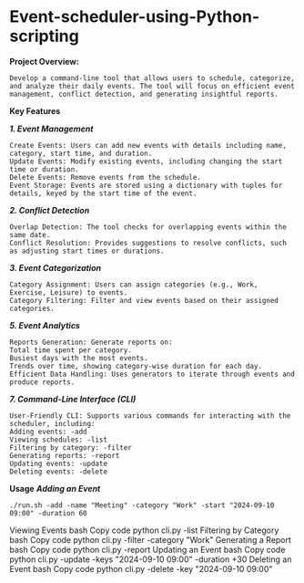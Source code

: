 # Event-scheduler-using-Python-scripting

**Project Overview:**

``
Develop a command-line tool that allows users to schedule, categorize, and analyze their daily events. The tool will focus on efficient event management, conflict detection, and generating insightful reports.
``


**Key Features**

***1. Event Management***
```
Create Events: Users can add new events with details including name, category, start time, and duration.
Update Events: Modify existing events, including changing the start time or duration.
Delete Events: Remove events from the schedule.
Event Storage: Events are stored using a dictionary with tuples for details, keyed by the start time of the event.

```

***2. Conflict Detection***
```
Overlap Detection: The tool checks for overlapping events within the same date.
Conflict Resolution: Provides suggestions to resolve conflicts, such as adjusting start times or durations.
```
***3. Event Categorization***
```
Category Assignment: Users can assign categories (e.g., Work, Exercise, Leisure) to events.
Category Filtering: Filter and view events based on their assigned categories.
```
***5. Event Analytics***
```
Reports Generation: Generate reports on:
Total time spent per category.
Busiest days with the most events.
Trends over time, showing category-wise duration for each day.
Efficient Data Handling: Uses generators to iterate through events and produce reports.
```
***7. Command-Line Interface (CLI)***
```
User-Friendly CLI: Supports various commands for interacting with the scheduler, including:
Adding events: -add
Viewing schedules: -list
Filtering by category: -filter
Generating reports: -report
Updating events: -update
Deleting events: -delete

```
**Usage**
***Adding an Event***
```
./run.sh -add -name "Meeting" -category "Work" -start "2024-09-10 09:00" -duration 60
```
Viewing Events
bash
Copy code
python cli.py -list
Filtering by Category
bash
Copy code
python cli.py -filter -category "Work"
Generating a Report
bash
Copy code
python cli.py -report
Updating an Event
bash
Copy code
python cli.py -update -keys "2024-09-10 09:00" -duration +30
Deleting an Event
bash
Copy code
python cli.py -delete -key "2024-09-10 09:00"
